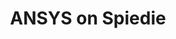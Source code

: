 ---
title: ANSYS on Spiedie
layout: default
images: []
nav_order: 12
nav_exclude: false
tags: [Login, Setup, Configuration, Remote Access, ANSYS, tutorials]
description: How to set up and run ANSYS on Spiedie
---